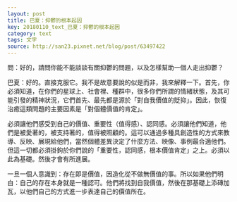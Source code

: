 ```yaml
---
layout: post
title: 巴夏：抑鬱的根本起因
key: 20180110_text_巴夏：抑鬱的根本起因
category: text
tags: 文字
source: http://san23.pixnet.net/blog/post/63497422
---
```



問：好的，請問你能不能談談有關抑鬱的問題，以及怎樣幫助一個人走出抑鬱？

巴夏：好的。直接克服它。我不是故意要說的似是而非，我來解釋一下。首先，你必須知道，在你們的星球上、社會裡、種群中，很多你們所謂的情緒狀態，及其可能引發的精神狀況，它們首先、最先都是源於「對自我價值的貶抑」。因此，恢復治癒這類問題的主要因素是「對個體價值的肯定」。

必須讓他們感受到自己的價值、重要性（值得感）、認同感。必須讓他們知道，他們是被愛著的，被支持著的，值得被照顧的。這可以通過多種具創造性的方式來教導、反映、展現給他們，當然個體差異決定了什麼方法、映像、事例最合適他們。但這一切都必須掛鉤於你們說的「重要性，認同感，根本價值肯定」之上。必須以此為基礎。然後才會有所進展。

一旦一個人意識到：存在即是價值，因造化從不做無價值的事。所以如果他們明白：自己的存在本身就是一種認可。他們將找到自我價值，然後在那基礎上添磚加瓦，以他們自己的方式進一步表達自己的價值所在。

